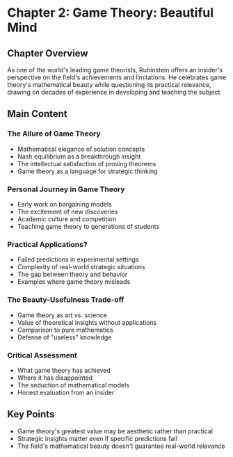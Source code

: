 # Chapter 2: Game Theory: Beautiful Mind

## Chapter Overview
As one of the world's leading game theorists, Rubinstein offers an insider's perspective on the field's achievements and limitations. He celebrates game theory's mathematical beauty while questioning its practical relevance, drawing on decades of experience in developing and teaching the subject.

## Main Content

### The Allure of Game Theory
- Mathematical elegance of solution concepts
- Nash equilibrium as a breakthrough insight
- The intellectual satisfaction of proving theorems
- Game theory as a language for strategic thinking

### Personal Journey in Game Theory
- Early work on bargaining models
- The excitement of new discoveries
- Academic culture and competition
- Teaching game theory to generations of students

### Practical Applications?
- Failed predictions in experimental settings
- Complexity of real-world strategic situations
- The gap between theory and behavior
- Examples where game theory misleads

### The Beauty-Usefulness Trade-off
- Game theory as art vs. science
- Value of theoretical insights without applications
- Comparison to pure mathematics
- Defense of "useless" knowledge

### Critical Assessment
- What game theory has achieved
- Where it has disappointed
- The seduction of mathematical models
- Honest evaluation from an insider

## Key Points
- Game theory's greatest value may be aesthetic rather than practical
- Strategic insights matter even if specific predictions fail
- The field's mathematical beauty doesn't guarantee real-world relevance
